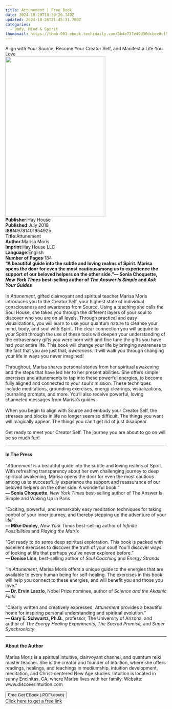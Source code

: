 ```yaml
---
title: Attunement | Free Book
date: 2024-10-20T18:30:26.749Z
updated: 2024-10-26T21:45:31.700Z
categories:
  - Body, Mind & Spirit
thumbnail: https://thmb-001-ebook.techidaily.com/5b4e737e49d30dcbee0cf978300de6978b5e51adbcd148050542340555c7c9b8.jpg
---
```

<main id="book-container">
  <div class="flex flex-col">
    <div class="book-brief flex-1 py-6 px-4 sm:p-6 md:py-10 md:px-8">
      <!-- brief-->
      <div class="book-brief-main">
        Align with Your Source, Become Your Creator Self, and Manifest a Life
        You Love
      </div>
    </div>
    <div
      class="book-meta-info flex-1 grid gap-4 col-start-1 col-end-3 row-start-1 sm:mb-6 sm:grid-cols-4 lg:gap-6 lg:col-start-2 lg:row-end-6 lg:row-span-6 lg:mb-0"
    >
      <div
        class="book-meta-info-left place-content-center mt-4 p-4 text-sm leading-6 col-start-2 col-span-2 dark:text-slate-400"
      >
        <img
          class="w-full h-500 object-cover rounded-lg sm:h-255 sm:col-span-2 lg:col-span-full"
          src="https://img-001-ebook.techidaily.com/6a680631ee2e5173c5407eb4e2cb267dbada2e0c2efaa82472da86b2d18c01b0.jpg"
          alt=""
          width="312"
          height="500"
        />
      </div>
      <div
        class="book-meta-info-right mt-2 col-start-1 row-start-2 col-span-3 self-center"
      >
        <!-- meta data  -->
        <div class="flex flex-col px-4 md:px-8">
          <div class="flex-1">
            <strong>Publisher</strong>:<span class="px-2">Hay House</span>
          </div>
          <div class="flex-1">
            <strong>Published</strong>:<span class="px-2">July 2018</span>
          </div>
          <div class="flex-1">
            <strong>ISBN</strong>:<span class="px-2">9781401954925</span>
          </div>
          <div class="flex-1">
            <strong>Title</strong>:<span class="px-2">Attunement</span>
          </div>
          <div class="flex-1">
            <strong>Author</strong>:<span class="px-2">Marisa Moris</span>
          </div>
          <div class="flex-1">
            <strong>Imprint</strong>:<span class="px-2">Hay House LLC</span>
          </div>
          <div class="flex-1">
            <strong>Language</strong>:<span class="px-2">English</span>
          </div>
          <div class="flex-1">
            <strong>Number of Pages</strong>:<span class="px-2">184</span>
          </div>
        </div>
      </div>
    </div>
    <div class="book-description flex-1 py-6 px-4 sm:p-6 md:py-10 md:px-8">
      <div class="book-description-main">
        <div accordion-content="" id="description">
          <b
            >“A beautiful guide into the subtle and loving realms of Spirit.
            Marisa opens the door for even the most cautiousamong us to
            experience the support of our beloved helpers on the other side.”—
            Sonia Choquette, <i>New York Times</i> best-selling author of
            <i>The Answer Is Simple</i> and <i>Ask Your Guides</i><br /></b
          ><br />In <i>Attunement</i>, gifted clairvoyant and spiritual teacher
          Marisa Moris introduces you to the Creator Self, your highest state of
          individual consciousness and awareness from Source. Using a teaching
          she calls the Soul House, she takes you through the different layers
          of your soul to discover who you are on all levels. Through practical
          and easy visualizations, you will learn to use your quantum nature to
          cleanse your mind, body, and soul with Spirit. The clear connection
          you will acquire to your Spirit through the use of these tools will
          deepen your understanding of the extrasensory gifts you were born with
          and fine tune the gifts you have had your entire life. This book will
          change your life by bringing awareness to the fact that you are just
          that, <i>awareness</i>. It will walk you through changing your life in
          ways you never imagined!<br /><br />Throughout, Marisa shares personal
          stories from her spiritual awakening and the steps that have led her
          to her present abilities. She offers simple exercises and attunements
          to tap into these powerful energies, to become fully aligned and
          connected to your soul’s mission. These techniques include
          meditations, grounding exercises, energy clearings, visualizations,
          journaling prompts, and more. You’ll also receive powerful, loving
          channeled messages from Marisa’s guides.<br /><br />When you begin to
          align with Source and embody your Creator Self, the stresses and
          blocks in life no longer seem so difficult. The things you want will
          magically appear. The things you can’t get rid of just disappear.<br /><br />Get
          ready to meet your Creator Self. The journey you are about to go on
          will be so much fun!
        </div>
        <div class="accordion-fader"></div>
      </div>
    </div>
    <div class="book-excerpts flex-1 py-6 px-4 sm:p-6 md:py-10 md:px-8">
      <!-- excerpts-->
      <div class="book-excerpts-main">
        <hr />
        <h4 class="placeholder placeholder-heading">
          <span>In The Press</span>
        </h4>
        <p>
          "<i>Attunement&nbsp;</i>is a beautiful guide into the subtle and
          loving realms of Spirit. With refreshing transparency about her own
          challenging journey to deep spiritual awakening, Marisa opens the door
          for even the most cautious among us to successfully experience the
          support and reassurance of our beloved helpers on the other side. A
          wonderful book.”<br /><b>— Sonia Choquette</b>,&nbsp;<i
            >New York Times</i
          >&nbsp;best-selling author of The Answer Is Simple and Waking Up in
          Paris<br /><br />“Exciting, powerful, and remarkably easy meditation
          techniques for taking control of your inner journey, and thereby
          stepping up the adventure of your life”<br /><b>— Mike Dooley</b
          >,&nbsp;<i>New York Times</i>&nbsp;best-selling author of&nbsp;<i
            >Infinite Possibilities&nbsp;</i
          >and&nbsp;<i>Playing the Matrix</i><br /><br />“Get ready to do some
          deep spiritual exploration. This book is packed with excellent
          exercises to discover the truth of your soul! You’ll discover ways of
          looking at life that perhaps you’ve never explored before.”<br /><b
            >— Denise Linn</b
          >, best-selling author of&nbsp;<i>Soul Coaching&nbsp;</i>and&nbsp;<i
            >Energy Strands</i
          ><br /><br />“In&nbsp;<i>Attunement</i>, Marisa Moris offers a unique
          guide to the energies that are available to every human being for
          self-healing. The exercises in this book will help you connect to
          these energies, and will benefit you and those you love.”<br /><b
            >— Dr. Ervin Laszlo</b
          >, Nobel Prize nominee, author of&nbsp;<i
            >Science and the Akashic Field</i
          ><br /><br />“Clearly written and creatively
          expressed,&nbsp;<i>Attunement&nbsp;</i>provides a beautiful home for
          inspiring personal understanding and spiritual evolution.”<br /><b
            >— Gary E. Schwartz, Ph.D.</b
          >, professor, The University of Arizona, and author of&nbsp;<i
            >The Energy Healing Experiments, The Sacred Promise,</i
          >&nbsp;and&nbsp;<i>Super Synchronicity</i>
        </p>
      </div>
    </div>
    <div class="book-about-author flex-1 py-6 px-4 sm:p-6 md:py-10 md:px-8">
      <!-- about author-->
      <div class="book-main-author-main">
        <hr />
        <h4 class="placeholder placeholder-heading">
          <span>About the Author</span>
        </h4>
        <p>
          Marisa Moris is a spiritual intuitive, clairvoyant channel, and
          quantum reiki master teacher. She is the creator and founder of
          Intuition, where she offers readings, healings, and teachings in
          mediumship, intuition development, meditation, and Christ-centered New
          Age studies. Intuition is located in sunny Encinitas, CA, where Marisa
          lives with her family. Website: www.discoverintuition.com
        </p>
      </div>
    </div>
    <div class="book-free-get flex-1 py-6 px-4 sm:p-6 md:py-10 md:px-8">
      <button
        id="btn-free-get"
        class="bg-blue-500 hover:bg-blue-700 text-white font-bold py-2 px-4 rounded"
      >
        Free Get EBook (.PDF/.epub)
      </button>
      <div id="countdown-display" class="px-2 text-lg mt-2"></div>
      <a
        id="free-link"
        class="hidden bg-blue-500 hover:bg-blue-700 text-white font-bold py-2 px-4 rounded"
        href="https://www.ebooks.com/en-us/book/96317642/attunement/marisa-moris/"
        target="_blank"
        >Click here to get a free link</a
      >
    </div>
    <script>
      let countdownTime = 0;
      let countdownInterval = null;
      document
        .getElementById('btn-free-get')
        .addEventListener('click', startCountdown);
      function startCountdown() {
        countdownTime = new Date().getTime() + 60000 * 3;
        countdownInterval = setInterval(updateCountdown, 1000);
        document.getElementById('btn-free-get').disabled = true;
        document
          .getElementById('btn-free-get')
          .classList.add('bg-gray-500', 'cursor-not-allowed');
      }
      function updateCountdown() {
        let currentTime = new Date().getTime();
        let timeLeft = countdownTime - currentTime;
        let secondsLeft = Math.floor(timeLeft / 1000);
        document.getElementById('countdown-display').innerHTML =
          `Remaining time: ${secondsLeft} seconds.`;
        if (secondsLeft <= 0) {
          clearInterval(countdownInterval);
          document.getElementById('btn-free-get').classList.add('hidden');
          document.getElementById('free-link').classList.remove('hidden');
          document.getElementById('countdown-display').innerHTML = '';
        }
      }
    </script>
  </div>
</main>

<ins class="adsbygoogle"
      style="display:block"
      data-ad-client="ca-pub-7571918770474297"
      data-ad-slot="8358498916"
      data-ad-format="auto"
      data-full-width-responsive="true"></ins>
    